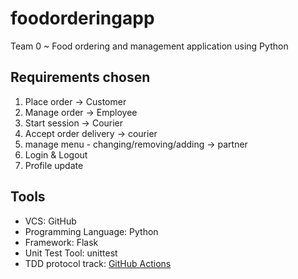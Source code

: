 # foodorderingapp

Team 0 ~ Food ordering and management application using Python

## Requirements chosen

1. Place order -> Customer
2. Manage order -> Employee
3. Start session -> Courier
4. Accept order delivery -> courier
5. manage menu - changing/removing/adding -> partner
6. Login & Logout 
7. Profile update

## Tools

- VCS: GitHub
- Programming Language: Python
- Framework: Flask
- Unit Test Tool: unittest
- TDD protocol track: [GitHub Actions](https://github.com/JonasBerx/foodorderingapp/actions/workflows/python-test.yml)
